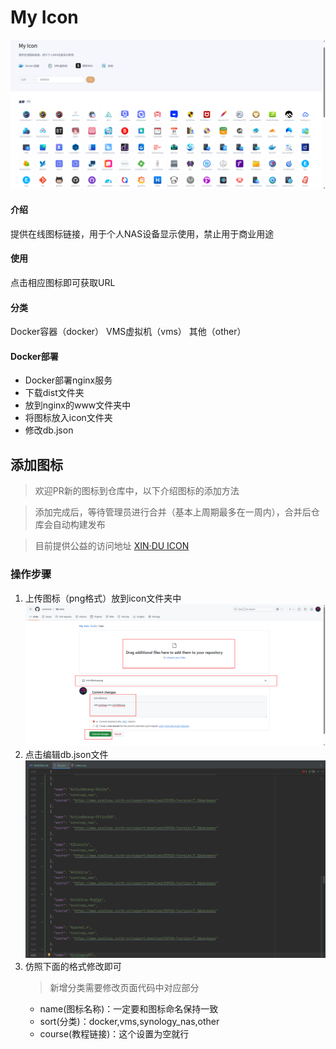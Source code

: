 # My Icon
![screenshot](public/assert/images/screenshot.png)

#### 介绍
提供在线图标链接，用于个人NAS设备显示使用，禁止用于商业用途

#### 使用
点击相应图标即可获取URL

#### 分类
Docker容器（docker）
VMS虚拟机（vms）
其他（other）

#### Docker部署
- Docker部署nginx服务
- 下载dist文件夹
- 放到nginx的www文件夹中
- 将图标放入icon文件夹
- 修改db.json

## 添加图标
> 欢迎PR新的图标到仓库中，以下介绍图标的添加方法

> 添加完成后，等待管理员进行合并（基本上周期最多在一周内），合并后仓库会自动构建发布

> 目前提供公益的访问地址 [XIN·DU ICON](https://icon.xindu.site)

### 操作步骤
1. 上传图标（png格式）放到icon文件夹中
   ![screenshot](public/assert/images/upload_step_1.png)
2. 点击编辑db.json文件
   ![screenshot](public/assert/images/upload_step_2.png)
3. 仿照下面的格式修改即可
    > 新增分类需要修改页面代码中对应部分
   * name(图标名称)：一定要和图标命名保持一致 
   * sort(分类)：docker,vms,synology_nas,other 
   * course(教程链接)：这个设置为空就行







